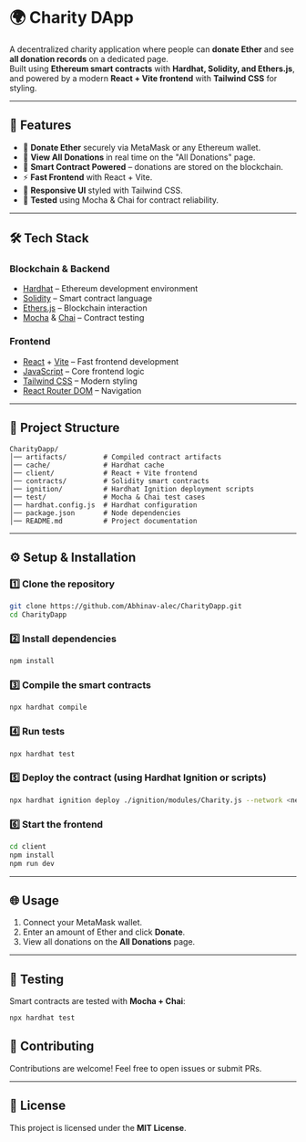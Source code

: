 # 🌍 Charity DApp

A decentralized charity application where people can **donate Ether** and see **all donation records** on a dedicated page.  
Built using **Ethereum smart contracts** with **Hardhat, Solidity, and Ethers.js**, and powered by a modern **React + Vite frontend** with **Tailwind CSS** for styling.

---

## 🚀 Features

- 💸 **Donate Ether** securely via MetaMask or any Ethereum wallet.
- 📜 **View All Donations** in real time on the "All Donations" page.
- 🔗 **Smart Contract Powered** – donations are stored on the blockchain.
- ⚡ **Fast Frontend** with React + Vite.
- 🎨 **Responsive UI** styled with Tailwind CSS.
- 🧪 **Tested** using Mocha & Chai for contract reliability.

---

## 🛠️ Tech Stack

### Blockchain & Backend

- [Hardhat](https://hardhat.org/) – Ethereum development environment
- [Solidity](https://soliditylang.org/) – Smart contract language
- [Ethers.js](https://docs.ethers.io/) – Blockchain interaction
- [Mocha](https://mochajs.org/) & [Chai](https://www.chaijs.com/) – Contract testing

### Frontend

- [React](https://react.dev/) + [Vite](https://vitejs.dev/) – Fast frontend development
- [JavaScript](https://developer.mozilla.org/en-US/docs/Web/JavaScript) – Core frontend logic
- [Tailwind CSS](https://tailwindcss.com/) – Modern styling
- [React Router DOM](https://reactrouter.com/) – Navigation

---

## 📂 Project Structure

```
CharityDapp/
│── artifacts/         # Compiled contract artifacts
│── cache/             # Hardhat cache
│── client/            # React + Vite frontend
│── contracts/         # Solidity smart contracts
│── ignition/          # Hardhat Ignition deployment scripts
│── test/              # Mocha & Chai test cases
│── hardhat.config.js  # Hardhat configuration
│── package.json       # Node dependencies
│── README.md          # Project documentation
```

---

## ⚙️ Setup & Installation

### 1️⃣ Clone the repository

```bash
git clone https://github.com/Abhinav-alec/CharityDapp.git
cd CharityDapp
```

### 2️⃣ Install dependencies

```bash
npm install
```

### 3️⃣ Compile the smart contracts

```bash
npx hardhat compile
```

### 4️⃣ Run tests

```bash
npx hardhat test
```

### 5️⃣ Deploy the contract (using Hardhat Ignition or scripts)

```bash
npx hardhat ignition deploy ./ignition/modules/Charity.js --network <network_name>
```

### 6️⃣ Start the frontend

```bash
cd client
npm install
npm run dev
```

---

## 🌐 Usage

1. Connect your MetaMask wallet.
2. Enter an amount of Ether and click **Donate**.
3. View all donations on the **All Donations** page.

---

## 🧪 Testing

Smart contracts are tested with **Mocha + Chai**:

```bash
npx hardhat test
```

## 🤝 Contributing

Contributions are welcome! Feel free to open issues or submit PRs.

---

## 📜 License

This project is licensed under the **MIT License**.
